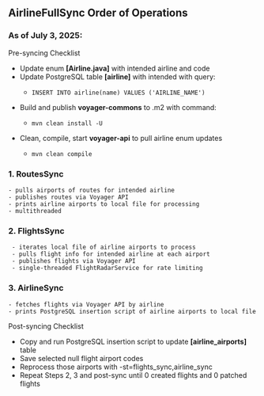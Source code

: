 ## AirlineFullSync Order of Operations
### As of July 3, 2025:

Pre-syncing Checklist
- Update enum <strong>[Airline.java]</strong> with intended airline and code 
- Update PostgreSQL table <strong>[airline]</strong> with intended with query:
  -     INSERT INTO airline(name) VALUES ('AIRLINE_NAME')
- Build and publish <strong>voyager-commons</strong> to .m2 with command:
  -     mvn clean install -U
- Clean, compile, start <strong>voyager-api</strong> to pull airline enum updates
  -     mvn clean compile

### 1. RoutesSync
    - pulls airports of routes for intended airline
    - publishes routes via Voyager API
    - prints airline airports to local file for processing
    - multithreaded
### 2. FlightsSync
     - iterates local file of airline airports to process
     - pulls flight info for intended airline at each airport 
     - publishes flights via Voyager API
     - single-threaded FlightRadarService for rate limiting
### 3. AirlineSync
    - fetches flights via Voyager API by airline
    - prints PostgreSQL insertion script of airline airports to local file

Post-syncing Checklist
- Copy and run PostgreSQL insertion script to update <strong>[airline_airports]</strong> table
- Save selected null flight airport codes
- Reprocess those airports with -st=flights_sync,airline_sync
- Repeat Steps 2, 3 and post-sync until 0 created flights and 0 patched flights